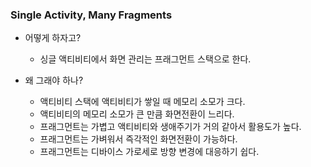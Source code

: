 ### Single Activity, Many Fragments
- 어떻게 하자고?
	- 싱글 액티비티에서 화면 관리는 프래그먼트 스택으로 한다.

- 왜 그래야 하나?
	- 액티비티 스택에 액티비티가 쌓일 때 메모리 소모가 크다.
	- 액티비티의 메모리 소모가 큰 만큼 화면전환이 느리다.
	- 프래그먼트는 가볍고 액티비티와 생애주기가 거의 같아서 활용도가 높다.
	- 프래그먼트는 가벼워서 즉각적인 화면전환이 가능하다.
	- 프래그먼트는 디바이스 가로세로 방향 변경에 대응하기 쉽다.
